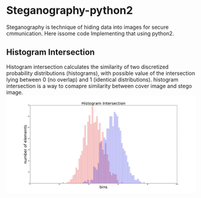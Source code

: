# Steganography-python2 
Steganography is technique of hiding data into images for secure cmmunication. Here issome code Implementing that using python2.


## Histogram Intersection 
Histogram intersection calculates the similarity of two discretized probability distributions (histograms), with possible value of the intersection lying between 0 (no overlap) and 1 (identical distributions).
histogram intersection is a way to comapre similarity between cover image and stego image.
![Readme1](https://github.com/shivendrapratap2/Steganography-python2/blob/master/histogram_intersection1.png)
